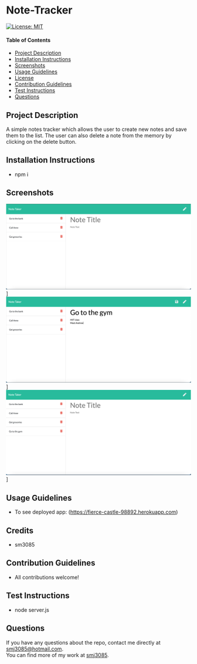 # Note-Tracker

  [![License: MIT](https://img.shields.io/badge/License-MIT-yellow.svg)](https://opensource.org/licenses/MIT)
  
  #### Table of Contents
  * [Project Description](#project-description)
  * [Installation Instructions](#installation-instructions)
  * [Screenshots](#screenshots)
  * [Usage Guidelines](#usage-guidelines)
  * [License](#license)
  * [Contribution Guidelines](#contribution-guidelines)
  * [Test Instructions](#test-instructions)
  * [Questions](#questions)

  ## Project Description 
  A simple notes tracker which allows the user to create new notes and save them to the list. The user can also delete a note from the memory by clicking on the delete button. 

  ## Installation Instructions
  * npm i

  ## Screenshots
  ![picture](./assets/Screenshot-1.png)]
  ![picture](./assets/Screenshot-2.png)]
  ![picture](./assets/Screenshot-3.png)]

  ## Usage Guidelines
  * To see deployed app:
  (https://fierce-castle-98892.herokuapp.com)

  ## Credits
  * sm3085

  ## Contribution Guidelines
  * All contributions welcome! 

  ## Test Instructions
  * node server.js

  ## Questions
  If you have any questions about the repo, contact me directly at smj3085@hotmail.com. </br>
  You can find more of my work at [smj3085](http://github.com/smj3085).